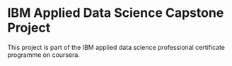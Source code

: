 # IBM Applied Data Science Capstone Project
This project is part of the IBM applied data science professional certificate programme on coursera.

